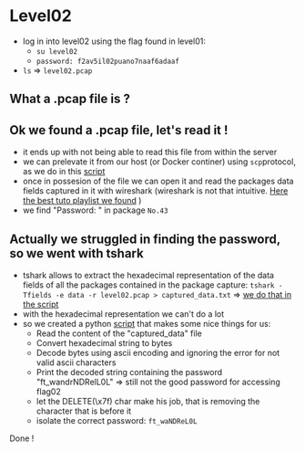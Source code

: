 # Level02

- log in into level02 using the flag found in level01: 
    - `su level02`
    - `password: f2av5il02puano7naaf6adaaf`
- `ls` => `level02.pcap`

## What a .pcap file is ?

## Ok we found a .pcap file, let's read it !
- it ends up with not being able to read this file from within the server
- we can prelevate it from our host (or Docker continer) using `scp`protocol, as we do in this [script](scripts/extracting_packages_data_and_decoding.sh)
- once in possesion of the file we can open it and read the packages data fields captured in it with wireshark
(wireshark is not that intuitive. [Here the best tuto playlist we found](https://www.youtube.com/watch?v=OU-A2EmVrKQ&list=PLW8bTPfXNGdC5Co0VnBK1yVzAwSSphzpJ) )
- we find "Password: " in package `No.43`

## Actually we struggled in finding the password, so we went with tshark
- tshark allows to extract the hexadecimal representation of the data fields of all the packages contained in the package capture: `tshark -Tfields -e data -r level02.pcap > captured_data.txt` =>
 [we do that in the script](scripts/extracting_packages_data_and_decoding.sh)
- with the hexadecimal representation we can't do a lot
- so we created a python [script](scripts/print_decoded_data.py) that makes some nice things for us:
    - Read the content of the "captured_data" file
    - Convert hexadecimal string to bytes
    - Decode bytes using ascii encoding and ignoring the error for not valid ascii characters
    - Print the decoded string containing the password "ft_wandrNDRelL0L" => still not the good password for accessing flag02
    - let the DELETE(\x7f) char make his job, that is removing the character that is before it
    - isolate the correct password: `ft_waNDReL0L`

Done !



